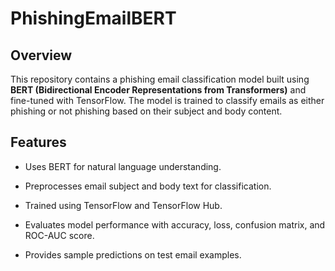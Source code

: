 # PhishingEmailBERT
## Overview
This repository contains a phishing email classification model built using **BERT (Bidirectional Encoder Representations from Transformers)** and fine-tuned with TensorFlow. The model is trained to classify emails as either phishing or not phishing based on their subject and body content.

## Features

- Uses BERT for natural language understanding.

- Preprocesses email subject and body text for classification.

- Trained using TensorFlow and TensorFlow Hub.

- Evaluates model performance with accuracy, loss, confusion matrix, and ROC-AUC score.

- Provides sample predictions on test email examples.
